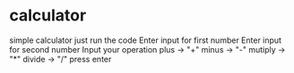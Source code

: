 # calculator
simple calculator
just run the code
Enter input for first number
Enter input for second number
Input your operation
plus -> "+"
minus -> "-"
mutiply -> "*"
divide -> "/"
press enter 
